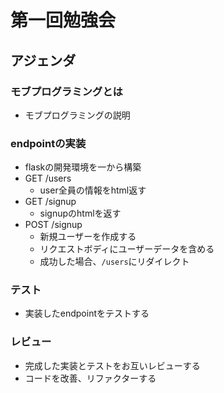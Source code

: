 # 第一回勉強会

## アジェンダ
### モブプログラミングとは
- モブプログラミングの説明

### endpointの実装
- flaskの開発環境を一から構築
- GET /users
  - user全員の情報をhtml返す
- GET /signup
  - signupのhtmlを返す
- POST /signup
  - 新規ユーザーを作成する
  - リクエストボディにユーザーデータを含める
  - 成功した場合、`/users`にリダイレクト

### テスト
- 実装したendpointをテストする

### レビュー
- 完成した実装とテストをお互いレビューする
- コードを改善、リファクターする
